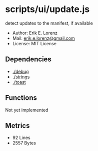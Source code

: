 # scripts/ui/update.js


detect updates to the manifest, if available
* Author: Erik E. Lorenz 
* Mail: <erik.e.lorenz@gmail.com>
* License: MIT License


## Dependencies

* <a href="./debug.html">./debug</a>
* <a href="./strings.html">./strings</a>
* <a href="./toast.html">./toast</a>

## Functions

Not yet implemented

## Metrics

* 92 Lines
* 2557 Bytes

